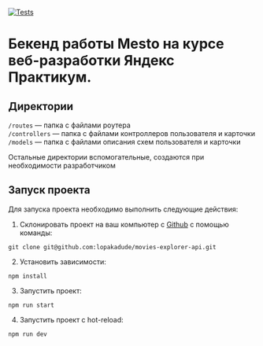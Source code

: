  [![Tests](../../actions/workflows/tests-14-sprint.yml/badge.svg)](../../actions/workflows/tests-14-sprint.yml)
# Бекенд работы Mesto на курсе веб-разработки Яндекс Практикум.

## Директории

`/routes` — папка с файлами роутера  
`/controllers` — папка с файлами контроллеров пользователя и карточки   
`/models` — папка с файлами описания схем пользователя и карточки  
  
Остальные директории вспомогательные, создаются при необходимости разработчиком

## Запуск проекта

Для запуска проекта необходимо выполнить следующие действия:

1. Склонировать проект на ваш компьютер с [Github](https://github.com/lopakadude/movies-explorer-api) с помощью команды:
```
git clone git@github.com:lopakadude/movies-explorer-api.git
```
2. Установить зависимости:
```
npm install
```
3. Запустить проект:
```
npm run start
```
4. Запустить проект c hot-reload:
```
npm run dev
```

